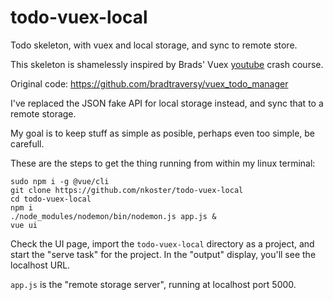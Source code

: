 # todo-vuex-local

Todo skeleton, with vuex and local storage, and sync to remote store.

This skeleton is shamelessly inspired by Brads' Vuex [youtube](https://www.youtube.com/watch?v=5lVQgZzLMHc) crash course.

Original code: https://github.com/bradtraversy/vuex_todo_manager

I've replaced the JSON fake API for local storage instead, and sync that to a remote storage.

My goal is to keep stuff as simple as posible, perhaps even too simple, be carefull.

These are the steps to get the thing running from within my linux terminal:

```
sudo npm i -g @vue/cli
git clone https://github.com/nkoster/todo-vuex-local
cd todo-vuex-local
npm i
./node_modules/nodemon/bin/nodemon.js app.js &
vue ui
```

Check the UI page, import the ```todo-vuex-local``` directory as a project, and start the "serve task" for the project.
In the "output" display, you'll see the localhost URL.

```app.js``` is the "remote storage server", running at localhost port 5000.
